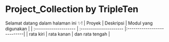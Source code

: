 # Project_Collection by TripleTen
Selamat datang dalam halaman ini ✨! 
| Proyek              | Deskripsi                 | Modul yang digunakan         |
| :-------------------- | :--------------------- |:---------------------------|
|     rata kiri      |     rata kanan     |      dan rata tengah          |

